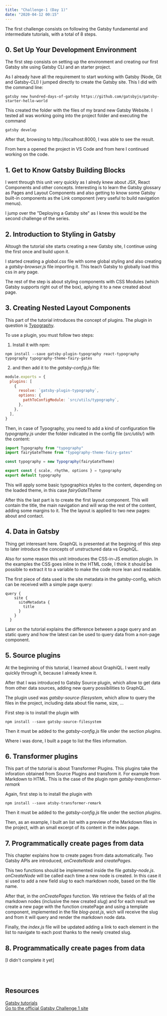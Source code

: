 ```yaml
---
title: "Challenge-1 (Day 1)"
date: "2020-04-12 00:15"
---
```


The first challenge consists on following the Gatsby fundamental and intermediate tutorials, with a total of 8 steps.

## 0. Set Up Your Development Environment

The first step consists on setting up the environment and creating our first Gatsby site using Gatsby CLI and an starter project.

As I already have all the requirement to start working with Gatsby (Node, Git and Gatsby-CLI) I jumped directly to create the Gatsby site. This I did with the command line:

```
gatsby new hundred-days-of-gatsby https://github.com/gatsbyjs/gatsby-starter-hello-world
```

This created the folder with the files of my brand new Gatsby Website. I tested all was working going into the project folder and executing the command

```
gatsby develop
```

After that, browsing to http://localhost:8000, I was able to see the result.

From here a opened the project in VS Code and from here I continued working on the code.

## 1. Get to Know Gatsby Building Blocks

I went through this unit very quickly as I alredy knew about JSX, React Components and other concepts. Interesting is to learn the Gatsby glossary as Pages and Layout Components and also getting to know some Gatsby built-in components as the Link component (very useful to build navigation menus).

I jump over the "Deploying a Gatsby site" as I knew this would be the second challenge of the series.

## 2. Introduction to Styling in Gatsby

Altough the tutorial site starts creating a new Gatsby site, I continue using the first once and build upon it.

I started creating a _global.css_ file with some global styling and also creating a _gatsby-browser.js_ file importing it. This teach Gatsby to globally load this css in any page.

The rest of the step is about styling components with CSS Modules (which Gatsby supports right out of the box), aplying it to a new created about page.

## 3. Creating Nested Layout Components

This part of the tutorial introduces the concept of plugins. The plugin in question is <a href="https://kyleamathews.github.io/typography.js/" target="_blank">Typography</a>.

To use a plugin, you must follow two steps:

1. Install it with npm:

```
npm install --save gatsby-plugin-typography react-typography typography typography-theme-fairy-gates
```

2. and then add it to the _gatsby-config.js_ file:

```javascript
module.exports = {
  plugins: [
    {
      resolve: `gatsby-plugin-typography`,
      options: {
        pathToConfigModule: `src/utils/typography`,
      },
    },
  ],
}
```

Then, in case of Typography, you need to add a kind of configuration file _typography.js_ under the folder indicated in the config file (_src/utils/_) with the content:

```javascript
import Typography from "typography"
import fairyGateTheme from "typography-theme-fairy-gates"

const typography = new Typography(fairyGateTheme)

export const { scale, rhythm, options } = typography
export default typography
```

This will apply some basic typographics styles to the content, depending on the loaded theme, in this case _fairyGateTheme_

After this the last part is to create the first layout component. This will contain the title, the main navigation and will wrap the rest of the content, adding some margins to it.
The the layout is applied to two new pages: about and contact.

## 4. Data in Gatsby

Thing get interesant here. GraphQL is presented at the begining of this step to later introduce the concepts of unstructured data vs GraphQL.

Also for some reason this unit introduces the CSS-in-JS emotion plugin. In the examples the CSS goes inline in the HTML code, I think it should be possible to extract it to a variable to make the code more lean and readable.

The first piece of data used is the site metadata in the gatsby-config, which can be received with a simple page query:

```
query {
    site {
      siteMetadata {
        title
      }
    }
  }
```

Later on the tutorial explains the difference between a page query and an static query and how the latest can be used to query data from a non-page component.

## 5. Source plugins

At the beginning of this tutorial, I learned about GraphiQL. I went really quickly through it, because I already knew it.

After that I was introduced to Gatsby Source plugin, which allow to get data from other data sources, adding new query possibilities to GraphQL.

The plugin used was _gatsby-source-filesystem_, which allow to query the files in the project, including data about file name, size, ...

First step is to install the plugin with

```
npm install --save gatsby-source-filesystem
```

Then it must be added to the _gatsby-config.js_ file under the section _plugins_.

Where i was done, I built a page to list the files information.

## 6. Transformer plugins

This part of the tutorial is about Transformer Plugins. This plugins take the inforation obtained from Source Plugins and transform it. For example from Markdown to HTML. This is the case of the plugin npm _gatsby-transformer-remark_

Again, first step is to install the plugin with

```
npm install --save atsby-transformer-remark
```

Then it must be added to the _gatsby-config.js_ file under the section _plugins_.

Then, as an example, I built an list with a preview of the Markdown files in the project, with an small excerpt of its content in the index page.

## 7. Programmatically create pages from data

This chapter explains how to create pages from data automatically. Two Gatsby APIs are introduced, _onCreateNode_ and _createPages_.

This two functions should be implemented inside the file _gatsby-node.js_. _onCreateNode_ will be called each time a new node is created. In this case it si used to add a new field _slug_ to each markdown node, based on the file name.

After that, in the _onCreatePages_ function. We retrieve the fields of all the markdown nodes (inclusive the new created _slug_) and for each result we create a new page with the function createPage and using a template component, implemented in the file _blog-post.js_, wich will receive the slug and from it will query and render the markdown node data.

Finally, the _index.js_ file will be updated adding a link to each element in the list to navigate to each post thanks to the newly created slug.

## 8. Programmatically create pages from data

[I didn't complete it yet]

<br />
<br />

## Resources

[Gatsby tutorials](https://www.gatsbyjs.org/tutorial/)<br />
[Go to the official Gatsby Challenge 1 site](https://www.gatsbyjs.org/blog/100days/start-blog/)
